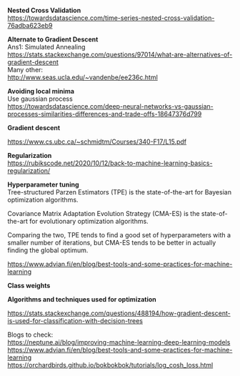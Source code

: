 


**Nested Cross Validation**  
https://towardsdatascience.com/time-series-nested-cross-validation-76adba623eb9

**Alternate to Gradient Descent**  
Ans1: Simulated Annealing  
https://stats.stackexchange.com/questions/97014/what-are-alternatives-of-gradient-descent  
Many other:  
http://www.seas.ucla.edu/~vandenbe/ee236c.html

**Avoiding local minima**  
Use gaussian process  
https://towardsdatascience.com/deep-neural-networks-vs-gaussian-processes-similarities-differences-and-trade-offs-18647376d799


**Gradient descent**  

https://www.cs.ubc.ca/~schmidtm/Courses/340-F17/L15.pdf


**Regularization**  
https://rubikscode.net/2020/10/12/back-to-machine-learning-basics-regularization/


**Hyperparameter tuning**  
Tree-structured Parzen Estimators (TPE) is the state-of-the-art for Bayesian optimization algorithms. 

Covariance Matrix Adaptation Evolution Strategy (CMA-ES) is the state-of-the-art for evolutionary optimization algorithms. 

Comparing the two, TPE tends to find a good set of hyperparameters with a smaller number of iterations, but CMA-ES tends to be better in actually finding the global optimum. 

https://www.advian.fi/en/blog/best-tools-and-some-practices-for-machine-learning



**Class weights**  



**Algorithms and techniques used for optimization**  

https://stats.stackexchange.com/questions/488194/how-gradient-descent-is-used-for-classification-with-decision-trees



Blogs to check:  
https://neptune.ai/blog/improving-machine-learning-deep-learning-models  
https://www.advian.fi/en/blog/best-tools-and-some-practices-for-machine-learning  
https://orchardbirds.github.io/bokbokbok/tutorials/log_cosh_loss.html  
